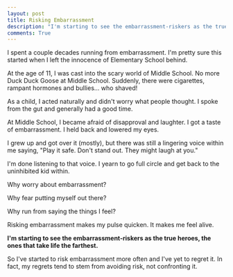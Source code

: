 ```yaml
---
layout: post
title: Risking Embarrassment
description: "I'm starting to see the embarrassment-riskers as the true heroes, the ones that take life the farthest."
comments: True
---
```

I spent a couple decades running from embarrassment. I'm pretty sure this started when I left the innocence of Elementary School behind.

At the age of 11, I was cast into the scary world of Middle School.  No more Duck Duck Goose at Middle School. Suddenly, there were cigarettes, rampant hormones and bullies... who shaved!

As a child, I acted naturally and didn't worry what people thought. I spoke from the gut and generally had a good time.

At Middle School, I became afraid of disapproval and laughter. I got a taste of embarrassment.  I held back and lowered my eyes.

I grew up and got over it (mostly), but there was still a lingering voice within me saying, "Play it safe.  Don't stand out. They might laugh at you."

I'm done listening to that voice.  I yearn to go full circle and get back to the uninhibited kid within.

Why worry about embarrassment?

Why fear putting myself out there?

Why run from saying the things I feel?

Risking embarrassment makes my pulse quicken.  It makes me feel alive.

**I'm starting to see the embarrassment-riskers as the true heroes, the ones that take life the farthest.**

So I've started to risk embarrassment more often and I've yet to regret it. In fact, my regrets tend to stem from avoiding risk, not confronting it.
